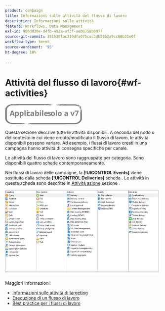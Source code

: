 ```yaml
---
product: campaign
title: Informazioni sulle attività del flusso di lavoro
description: Informazioni sulle attività
feature: Workflows, Data Management
exl-id: 900dd30e-d4fb-452a-af3f-ae00758b0077
source-git-commit: 381538fac319dfa075cac3db2252a9cc80b31e0f
workflow-type: tm+mt
source-wordcount: '95'
ht-degree: 10%

---
```


# Attività del flusso di lavoro{#wf-activities}

![](../../assets/v7-only.svg)

Questa sezione descrive tutte le attività disponibili. A seconda del nodo o del contesto in cui viene creato/modificato il flusso di lavoro, le attività disponibili possono variare. Ad esempio, i flussi di lavoro creati in una campagna hanno attività di consegna specifiche per canale.

Le attività del flusso di lavoro sono raggruppate per categoria. Sono disponibili quattro schede contemporaneamente.

Nei flussi di lavoro delle campagne, la **[!UICONTROL Events]** viene sostituita dalla scheda **[!UICONTROL Deliveries]** scheda . Le attività in questa scheda sono descritte in [Attività azione](about-action-activities.md) sezione .

![](assets/wf-activity-tabs.png)

Maggiori informazioni:

* [Informazioni sulle attività di targeting](about-targeting-activities.md)
* [Esecuzione di un flusso di lavoro](starting-a-workflow.md)
* [Best practice per i flussi di lavoro](workflow-best-practices.md)
